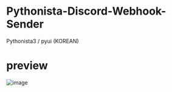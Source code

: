 # Pythonista-Discord-Webhook-Sender
Pythonista3 / pyui (KOREAN)

# preview
![image](https://user-images.githubusercontent.com/101671122/158822230-31a6d32e-1f59-4e7d-906c-9b771399f6a2.png)
